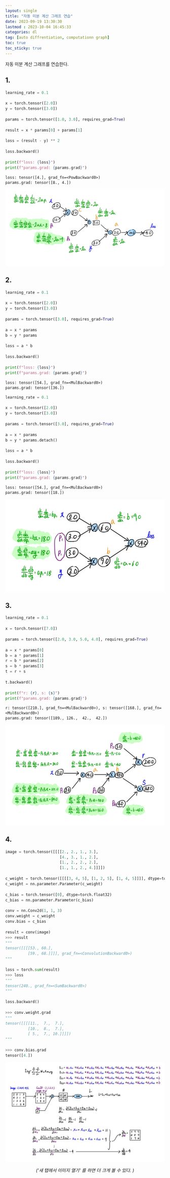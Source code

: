 ```yaml
---
layout: single
title: "자동 미분 계산 그래프 연습"
date: 2023-09-19 13:30:30
lastmod : 2023-10-04 16:45:33
categories: dl
tag: [auto diffrentiation, computationn graph]
toc: true
toc_sticky: true
---
```


자동 미분 계산 그래프를 연습한다.

## 1.

```py
learning_rate = 0.1

x = torch.tensor([2.0])
y = torch.tensor([3.0])

params = torch.tensor([1.0, 3.0], requires_grad=True)

result = x * params[0] + params[1]

loss = (result - y) ** 2

loss.backward()

print(f"loss: {loss}")
print(f"params.grad: {params.grad}")
```

```text
loss: tensor([4.], grad_fn=<PowBackward0>)
params.grad: tensor([8., 4.])
```

![auto_diff_1](../../assets/images/ai/auto_diff_1.jpg)

## 2.

```py
learning_rate = 0.1

x = torch.tensor([2.0])
y = torch.tensor([3.0])

params = torch.tensor([3.0], requires_grad=True)

a = x * params
b = y * params

loss = a * b

loss.backward()

print(f"loss: {loss}")
print(f"params.grad: {params.grad}")
```

```text
loss: tensor([54.], grad_fn=<MulBackward0>)
params.grad: tensor([36.])
```

```py
learning_rate = 0.1

x = torch.tensor([2.0])
y = torch.tensor([3.0])

params = torch.tensor([3.0], requires_grad=True)

a = x * params
b = y * params.detach()

loss = a * b

loss.backward()

print(f"loss: {loss}")
print(f"params.grad: {params.grad}")
```

```text
loss: tensor([54.], grad_fn=<MulBackward0>)
params.grad: tensor([18.])
```

![auto_diff_2](../../assets/images/ai/auto_diff_2.jpg)

## 3.

```py
learning_rate = 0.1

x = torch.tensor([7.0])

params = torch.tensor([2.0, 3.0, 5.0, 4.0], requires_grad=True)

a = x * params[0]
b = a * params[1]
r = b * params[2]
s = b * params[3]
t = r + s

t.backward()

print(f"r: {r}, s: {s}")
print(f"params.grad: {params.grad}")
```

```text
r: tensor([210.], grad_fn=<MulBackward0>), s: tensor([168.], grad_fn=<MulBackward0>)
params.grad: tensor([189., 126.,  42.,  42.])
```

![auto_diff_3](../../assets/images/ai/auto_diff_3.jpg)

## 4.

```py
image = torch.tensor([[[[2., 2., 1., 3.],
                        [4., 3., 1., 2.],
                        [1., 2., 2., 2.],
                        [1., 1., 2., 4.]]]])

c_weight = torch.tensor([[[[3, 4, 5], [1, 2, 5], [1, 4, 5]]]], dtype=torch.float32)
c_weight = nn.parameter.Parameter(c_weight)

c_bias = torch.tensor([0], dtype=torch.float32)
c_bias = nn.parameter.Parameter(c_bias)

conv = nn.Conv2d(1, 1, 3)
conv.weight = c_weight
conv.bias = c_bias

result = conv(image)
>>> result
"""
tensor([[[[53., 60.],
          [59., 68.]]]], grad_fn=<ConvolutionBackward0>)
"""

loss = torch.sum(result)
>>> loss
"""
tensor(240., grad_fn=<SumBackward0>)
"""

loss.backward()

>>> conv.weight.grad
"""
tensor([[[[11.,  7.,  7.],
          [10.,  8.,  7.],
          [ 5.,  7., 10.]]]])
"""

>>> conv.bias.grad
tensor([4.])
```

![auto_diff_4](../../assets/images/ai/auto_diff_4.jpg)
<p style="text-align: center; font-style: italic;"> ('새 탭에서 이미지 열기' 를 하면 더 크게 볼 수 있다.
) </p>